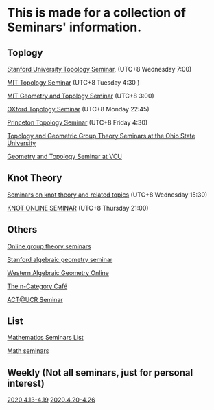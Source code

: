 #  This is made for a collection of Seminars' information.

## Toplogy
   [Stanford University Topology Seminar](https://mathematics.stanford.edu/events/topology), (UTC+8 Wednesday 7:00)
   
   [MIT Topology Seminar](https://math.mit.edu/topology/index.html) (UTC+8 Tuesday 4:30 )
   
   [MIT Geometry and Topology Seminar](https://sites.google.com/site/yupanduke/GTseminar) (UTC+8 3:00)
   
   [OXford Topology Seminar](https://www.maths.ox.ac.uk/events/list/700/all) (UTC+8 Monday 22:45)
   
   [Princeton Topology Seminar](https://www.math.princeton.edu/events/seminars/topology-seminar) (UTC+8 Friday 4:30)
   
   [Topology and Geometric Group Theory Seminars at the Ohio State University](https://sites.google.com/view/topoandggt)
   
   [Geometry and Topology Seminar at VCU](https://sites.google.com/vcu.edu/gtmp/home)
## Knot Theory
   [Seminars on knot theory and related topics](https://www.ktrt-seminars.com/) (UTC+8 Wednesday 15:30)
   
   [KNOT ONLINE SEMINAR](https://lrobert.perso.math.cnrs.fr/kos.html) (UTC+8 Thursday 21:00)
## Others
   [Online group theory seminars](https://nato.li/grouptheory)
   
   [Stanford algebraic geometry seminar](https://agstanford.com/2020/03/27/the-stanford-algebraic-geometry-seminar-online/)
   
   [Western Algebraic Geometry Online](https://sites.math.washington.edu/~jarod/wagon.html)
   
   [The n-Category Café](https://golem.ph.utexas.edu/category/)
   
   [ACT@UCR Seminar](https://sites.google.com/ucr.edu/actucr/)
## List 
   [Mathematics Seminars List](https://jaume.dedios.cat/math-seminars/)
   
   [Math seminars](https://mathseminars.org/)
   
## Weekly (Not all seminars, just for personal interest)
   [2020.4.13-4.19](https://github.com/JWMath/Seminars/blob/master/2020.4.13-4.19.md)
   [2020.4.20-4.26](https://github.com/JWMath/Seminars/blob/master/2020.4.20-4.26.md)
